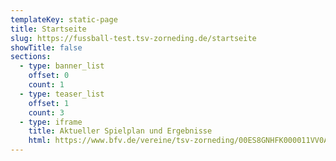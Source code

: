 ```yaml
---
templateKey: static-page
title: Startseite
slug: https://fussball-test.tsv-zorneding.de/startseite
showTitle: false
sections:
  - type: banner_list
    offset: 0
    count: 1
  - type: teaser_list
    offset: 1
    count: 3
  - type: iframe
    title: Aktueller Spielplan und Ergebnisse
    html: https://www.bfv.de/vereine/tsv-zorneding/00ES8GNHFK000011VV0AG08LVUPGND5I
---
```

